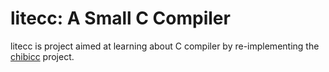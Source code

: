# litecc: A Small C Compiler

litecc is project aimed at learning about C compiler by re-implementing the [chibicc](https://github.com/rui314/chibicc.git) project.